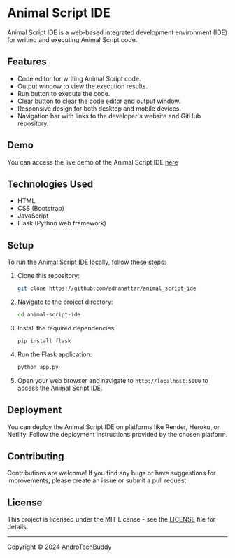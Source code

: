 # Animal Script IDE

Animal Script IDE is a web-based integrated development environment (IDE) for writing and executing Animal Script code.

## Features

- Code editor for writing Animal Script code.
- Output window to view the execution results.
- Run button to execute the code.
- Clear button to clear the code editor and output window.
- Responsive design for both desktop and mobile devices.
- Navigation bar with links to the developer's website and GitHub repository.

## Demo

You can access the live demo of the Animal Script IDE [here]([#](https://animal-script-ide.onrender.com)) 

## Technologies Used

- HTML
- CSS (Bootstrap)
- JavaScript
- Flask (Python web framework)

## Setup

To run the Animal Script IDE locally, follow these steps:

1. Clone this repository:

   ```bash
   git clone https://github.com/adnanattar/animal_script_ide
   ```

2. Navigate to the project directory:

   ```bash
   cd animal-script-ide
   ```

3. Install the required dependencies:

   ```bash
   pip install flask
   ```

4. Run the Flask application:

   ```bash
   python app.py
   ```

5. Open your web browser and navigate to `http://localhost:5000` to access the Animal Script IDE.

## Deployment

You can deploy the Animal Script IDE on platforms like Render, Heroku, or Netlify. Follow the deployment instructions provided by the chosen platform.

## Contributing

Contributions are welcome! If you find any bugs or have suggestions for improvements, please create an issue or submit a pull request.

## License

This project is licensed under the MIT License - see the [LICENSE](LICENSE) file for details.

---

Copyright © 2024 [AndroTechBuddy](https://androtechbuddy.com)
```
